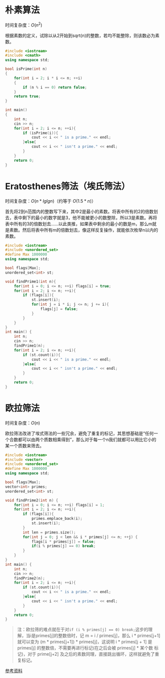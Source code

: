 # 朴素算法

时间复杂度：$O(n^2)$

根据素数的定义，试除以从2开始到sqrt(n)的整数，若均不能整除，则该数必为素数。

```c++
#include <iostream>
#include <cmath>
using namespace std;

bool isPrime(int n)
{
    for(int i = 2; i * i <= n; ++i)
    {
        if (n % i == 0) return false;
    }
    return true;
}

int main()
{
    int n;
    cin >> n;
    for(int i = 2; i <= n; ++i){
        if (isPrime(i)){
            cout << i << " is a prime." << endl;
        }else{
            cout << i << " isn't a prime." << endl;
        }
    }
    return 0;
}
```

# Eratosthenes筛法（埃氏筛法）

时间复杂度：$O(n*lglgn)$（约等于 $O(1.5*n)$）

首先将2到n范围内的整数写下来，其中2是最小的素数。将表中所有的2的倍数划去，表中剩下的最小的数字就是3，他不能被更小的数整除，所以3是素数。再将表中所有的3的倍数划去……以此类推，如果表中剩余的最小的数是m，那么m就是素数。然后将表中所有m的倍数划去，像这样反复操作，就能依次枚举n以内的素数。

```c++
#include <iostream>
#include <unordered_set>
#define Max 1000000
using namespace std;

bool flags[Max];
unordered_set<int> st;

void findPrime1(int n){
	for(int i = 0; i <= n; ++i) flags[i] = true;
	for(int i = 2; i <= n; ++i){
		if (flags[i]){
            st.insert(i);
            for(int j = i * i; j <= n; j += i){
                flags[j] = false;
            }
        }
	}
}
int main() {
    int n;
    cin >> n;
	findPrime1(n);
	for(int i = 2; i <= n; ++i){
        if (st.count(i)){
            cout << i << " is a prime." << endl;
        }else{
            cout << i << " isn't a prime." << endl;
        }
    }
	return 0;
}
```

# 欧拉筛法

时间复杂度：$O(n)$

欧拉筛法改进了埃式筛法的一些冗余，避免了重复的标记，其思想基础是“任何一个合数都可以由两个质数相乘得到”，那么对于每一个n我们就都可以用比它小的某一个质数来筛去。

```c++
#include <iostream>
#include <vector>
#include <unordered_set>
#define Max 1000000
using namespace std;

bool flags[Max];
vector<int> primes;
unordered_set<int> st;

void findPrime2(int n) {
    for(int i = 0; i <= n; ++i) flags[i] = 1;
	for(int i = 2; i <= n; ++i){
		if (flags[i]){
            primes.emplace_back(i);
            st.insert(i);
        }
        int len = primes.size();
        for(int j = 0; j < len && i * primes[j] <= n; ++j) {
			flags[i * primes[j]] = false;
			if(i % primes[j] == 0) break;
		}
	}
}
int main() {
	int n;
    cin >> n;
	findPrime2(n);
	for(int i = 2; i <= n; ++i){
        if (st.count(i)){
            cout << i << " is a prime." << endl;
        }else{
            cout << i << " isn't a prime." << endl;
        }
    }
	return 0;
}
```

> 注：欧拉筛的难点就在于对`if (i % primes[j] == 0) break;`这步的理解，当i是primes[j]的整数倍时，记 m = i / primes[j]，那么 i * primes[j+1] 就可以变为 (m * primes[j+1]) * primes[j]，这说明 i * primes[j + 1] 是 primes[j] 的整数倍，不需要再进行标记(在之后会被 primes[j] * 某个数 标记)，对于 prime[j+2] 及之后的素数同理，直接跳出循环，这样就避免了重复标记。

[参考资料](https://blog.csdn.net/Little_Bro/article/details/124913587)